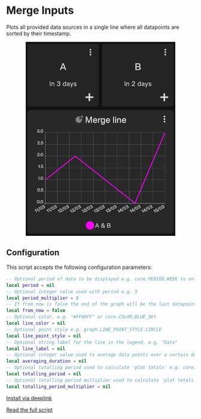 # Merge Inputs

Plots all provided data sources in a single line where all datapoints are sorted by their timestamp.

<div style="text-align: center;">
    <img src="merge-inputs.jpg" alt="Merge Inputs" style="width: 400px; height: auto;">
</div>

## Configuration

This script accepts the following configuration parameters:

```lua
-- Optional period of data to be displayed e.g. core.PERIOD.WEEK to only show 1 week of data
local period = nil
-- Optional integer value used with period e.g. 5
local period_multiplier = 8
-- If from_now is false the end of the graph will be the last datapoint, otherwise it's the current date/time
local from_now = false
-- Optional color, e.g. "#FF00FF" or core.COLOR.BLUE_SKY
local line_color = nil
-- Optional point style e.g. graph.LINE_POINT_STYLE.CIRCLE
local line_point_style = nil
-- Optional string label for the line in the legend, e.g. "Data"
local line_label = nil
-- Optional integer value used to average data points over a certain duration e.g. core.DURATION.DAY * 30 for a 30 day moving average
local averaging_duration = nil
-- Optional totalling period used to calculate 'plot totals' e.g. core.PERIOD.WEEK
local totalling_period = nil
-- Optional totalling period multiplier used to calculate 'plot totals' e.g. 2
local totalling_period_multiplier = nil
```

[Install via deeplink](trackandgraph://lua_inject_url?url=https://www.github.com/SamAmco/track-and-graph/tree/master/lua/community/line-graphs/merge-inputs/script.lua)

[Read the full script](./script.lua)
